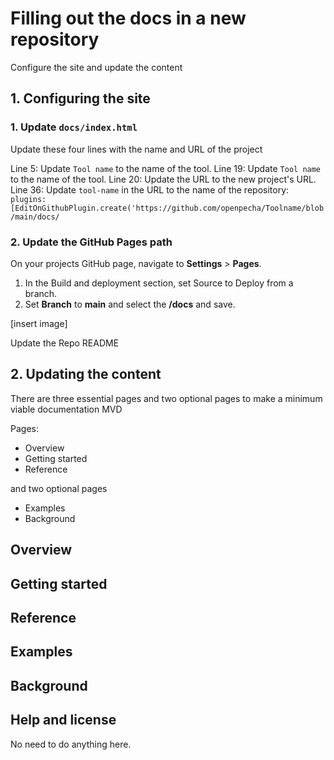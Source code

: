 
# Filling out the docs in a new repository



Configure the site and update the content


## 1. Configuring the site

### 1. Update `docs/index.html`

Update these four lines with the name and URL of the project

Line 5: Update `Tool name` to the name of the tool.
Line 19: Update `Tool name` to the name of the tool.
Line 20: Update the URL to the new project's URL.
Line 36: Update `tool-name` in the URL to the name of the repository: `plugins: [EditOnGithubPlugin.create('https://github.com/openpecha/Toolname/blob/main/docs/`

### 2. Update the GitHub Pages path

On your projects GitHub page, navigate to **Settings** > **Pages**.

1. In the Build and deployment section, set Source to Deploy from a branch.
2. Set **Branch** to **main** and select the **/docs** and save.

[insert image]

Update the Repo README

## 2. Updating the content

There are three essential pages and two optional pages to make a minimum viable documentation MVD


Pages:
- Overview
- Getting started
- Reference

and two optional pages

- Examples
- Background





## Overview


## Getting started


## Reference


## Examples


## Background




## Help and license

No need to do anything here.

